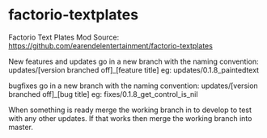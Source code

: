 # factorio-textplates
Factorio Text Plates Mod
Source: https://github.com/earendelentertainment/factorio-textplates

New features and updates go in a new branch with the naming convention:
updates/[version branched off]_[feature title]
eg:
updates/0.1.8_paintedtext

bugfixes go in a new branch with the naming convention:
updates/[version branched off]_[bug title]
eg:
fixes/0.1.8_get_control_is_nil

When something is ready merge the working branch in to develop to test with any other updates. 
If that works then merge the working branch into master.
